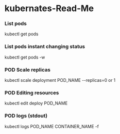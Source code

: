 # kubernates-Read-Me

### List pods 
kubectl get pods

### List pods instant changing status
kubectl get pods -w

### POD Scale replicas
kubectl scale deployment POD_NAME --replicas=0    or 1

### POD Editing resources 
kubectl edit deploy POD_NAME

### POD logs (stdout)
kubectl logs POD_NAME CONTAINER_NAME -f                                 
